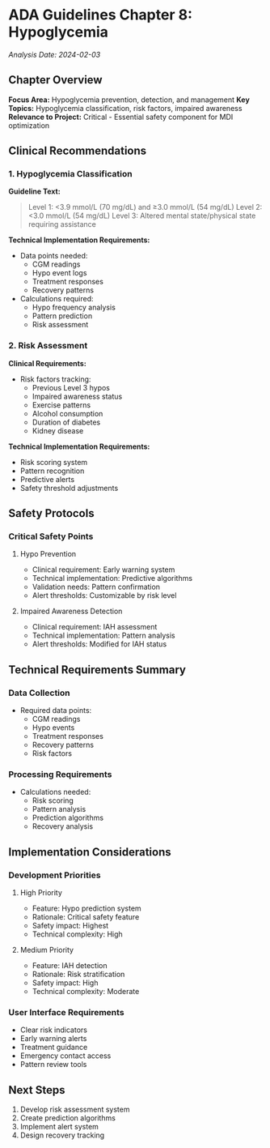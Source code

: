 # ADA Guidelines Chapter 8: Hypoglycemia
*Analysis Date: 2024-02-03*

## Chapter Overview
**Focus Area:** Hypoglycemia prevention, detection, and management
**Key Topics:** Hypoglycemia classification, risk factors, impaired awareness
**Relevance to Project:** Critical - Essential safety component for MDI optimization

## Clinical Recommendations
### 1. Hypoglycemia Classification
**Guideline Text:**
> Level 1: <3.9 mmol/L (70 mg/dL) and ≥3.0 mmol/L (54 mg/dL)
> Level 2: <3.0 mmol/L (54 mg/dL)
> Level 3: Altered mental state/physical state requiring assistance

**Technical Implementation Requirements:**
- Data points needed:
  - CGM readings
  - Hypo event logs
  - Treatment responses
  - Recovery patterns
- Calculations required:
  - Hypo frequency analysis
  - Pattern prediction
  - Risk assessment

### 2. Risk Assessment
**Clinical Requirements:**
- Risk factors tracking:
  - Previous Level 3 hypos
  - Impaired awareness status
  - Exercise patterns
  - Alcohol consumption
  - Duration of diabetes
  - Kidney disease

**Technical Implementation Requirements:**
- Risk scoring system
- Pattern recognition
- Predictive alerts
- Safety threshold adjustments

## Safety Protocols
### Critical Safety Points
1. Hypo Prevention
   - Clinical requirement: Early warning system
   - Technical implementation: Predictive algorithms
   - Validation needs: Pattern confirmation
   - Alert thresholds: Customizable by risk level

2. Impaired Awareness Detection
   - Clinical requirement: IAH assessment
   - Technical implementation: Pattern analysis
   - Alert thresholds: Modified for IAH status

## Technical Requirements Summary
### Data Collection
- Required data points:
  - CGM readings
  - Hypo events
  - Treatment responses
  - Recovery patterns
  - Risk factors

### Processing Requirements
- Calculations needed:
  - Risk scoring
  - Pattern analysis
  - Prediction algorithms
  - Recovery analysis

## Implementation Considerations
### Development Priorities
1. High Priority
   - Feature: Hypo prediction system
   - Rationale: Critical safety feature
   - Safety impact: Highest
   - Technical complexity: High

2. Medium Priority
   - Feature: IAH detection
   - Rationale: Risk stratification
   - Safety impact: High
   - Technical complexity: Moderate

### User Interface Requirements
- Clear risk indicators
- Early warning alerts
- Treatment guidance
- Emergency contact access
- Pattern review tools

## Next Steps
1. Develop risk assessment system
2. Create prediction algorithms
3. Implement alert system
4. Design recovery tracking